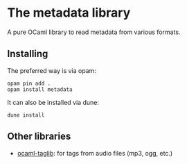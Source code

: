 The metadata library
====================

A pure OCaml library to read metadata from various formats.

Installing
----------

The preferred way is via opam:

```
opam pin add .
opam install metadata
```

It can also be installed via dune:

```
dune install
```

Other libraries
---------------

- [ocaml-taglib](https://github.com/savonet/ocaml-taglib): for tags from audio
  files (mp3, ogg, etc.)
